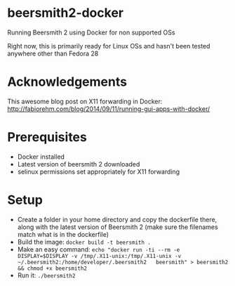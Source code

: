 # beersmith2-docker
Running Beersmith 2 using Docker for non supported OSs

Right now, this is primarily ready for Linux OSs and hasn't been tested anywhere other than Fedora 28

# Acknowledgements
This awesome blog post on X11 forwarding in Docker: http://fabiorehm.com/blog/2014/09/11/running-gui-apps-with-docker/

# Prerequisites
 * Docker installed
 * Latest version of beersmith 2 downloaded
 * selinux permissions set appropriately for X11 forwarding

# Setup
 * Create a folder in your home directory and copy the dockerfile there, along with the latest version of Beersmith 2 (make sure the filenames match what is in the dockerfile)
 * Build the image: `docker build -t beersmith .`
 * Make an easy command: `echo "docker run -ti --rm -e DISPLAY=$DISPLAY -v /tmp/.X11-unix:/tmp/.X11-unix -v ~/.beersmith2:/home/developer/.beersmith2   beersmith" > beersmith2 && chmod +x beersmith2`
 * Run it: `./beersmith2`
